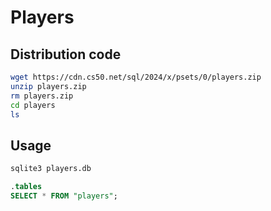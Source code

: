 # Players

## Distribution code

```bash
wget https://cdn.cs50.net/sql/2024/x/psets/0/players.zip
unzip players.zip
rm players.zip
cd players
ls
```

## Usage

```bash
sqlite3 players.db
```

```sql
.tables
SELECT * FROM "players";
```
